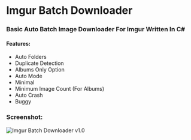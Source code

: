 # Imgur Batch Downloader
### Basic Auto Batch Image Downloader For Imgur Written In C#

#### Features:
* Auto Folders
* Duplicate Detection
* Albums Only Option
* Auto Mode
* Minimal
* Minimum Image Count (For Albums)
* Auto Crash
* Buggy


### Screenshot:

![Imgur Batch Downloader v1.0](https://i.imgur.com/0iRXFpE.png)
